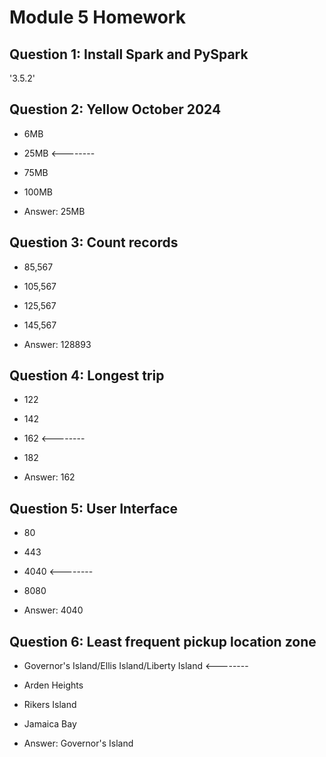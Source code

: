 # Module 5 Homework


## Question 1: Install Spark and PySpark

'3.5.2'

## Question 2: Yellow October 2024

- 6MB
- 25MB <--------
- 75MB
- 100MB

- Answer: 25MB

## Question 3: Count records 

- 85,567
- 105,567
- 125,567
- 145,567

- Answer: 128893

## Question 4: Longest trip

- 122
- 142
- 162 <--------
- 182

- Answer: 162


## Question 5: User Interface

- 80
- 443
- 4040 <--------
- 8080

- Answer: 4040


## Question 6: Least frequent pickup location zone

- Governor's Island/Ellis Island/Liberty Island <--------
- Arden Heights
- Rikers Island
- Jamaica Bay

- Answer: Governor's Island
